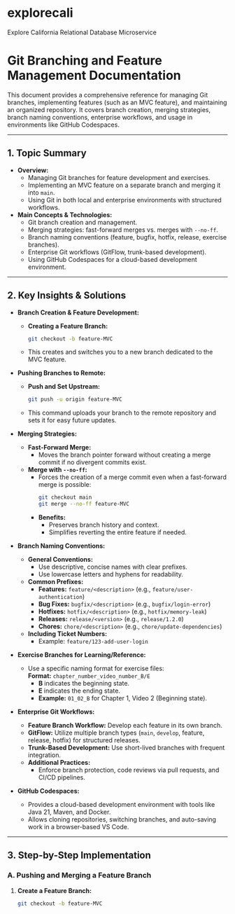 # explorecali

Explore California Relational Database Microservice

# Git Branching and Feature Management Documentation

This document provides a comprehensive reference for managing Git branches, implementing features (such as an MVC feature), and maintaining an organized repository. It covers branch creation, merging strategies, branch naming conventions, enterprise workflows, and usage in environments like GitHub Codespaces.

---

## 1. Topic Summary

- **Overview:**
  - Managing Git branches for feature development and exercises.
  - Implementing an MVC feature on a separate branch and merging it into `main`.
  - Using Git in both local and enterprise environments with structured workflows.
- **Main Concepts & Technologies:**
  - Git branch creation and management.
  - Merging strategies: fast-forward merges vs. merges with `--no-ff`.
  - Branch naming conventions (feature, bugfix, hotfix, release, exercise branches).
  - Enterprise Git workflows (GitFlow, trunk-based development).
  - Using GitHub Codespaces for a cloud-based development environment.

---

## 2. Key Insights & Solutions

- **Branch Creation & Feature Development:**

  - **Creating a Feature Branch:**
    ```bash
    git checkout -b feature-MVC
    ```
  - This creates and switches you to a new branch dedicated to the MVC feature.

- **Pushing Branches to Remote:**

  - **Push and Set Upstream:**
    ```bash
    git push -u origin feature-MVC
    ```
  - This command uploads your branch to the remote repository and sets it for easy future updates.

- **Merging Strategies:**

  - **Fast-Forward Merge:**
    - Moves the branch pointer forward without creating a merge commit if no divergent commits exist.
  - **Merge with `--no-ff`:**
    - Forces the creation of a merge commit even when a fast-forward merge is possible:
      ```bash
      git checkout main
      git merge --no-ff feature-MVC
      ```
    - **Benefits:**
      - Preserves branch history and context.
      - Simplifies reverting the entire feature if needed.

- **Branch Naming Conventions:**

  - **General Conventions:**
    - Use descriptive, concise names with clear prefixes.
    - Use lowercase letters and hyphens for readability.
  - **Common Prefixes:**
    - **Features:** `feature/<description>` (e.g., `feature/user-authentication`)
    - **Bug Fixes:** `bugfix/<description>` (e.g., `bugfix/login-error`)
    - **Hotfixes:** `hotfix/<description>` (e.g., `hotfix/memory-leak`)
    - **Releases:** `release/<version>` (e.g., `release/1.2.0`)
    - **Chores:** `chore/<description>` (e.g., `chore/update-dependencies`)
  - **Including Ticket Numbers:**
    - Example: `feature/123-add-user-login`

- **Exercise Branches for Learning/Reference:**

  - Use a specific naming format for exercise files:  
    **Format:** `chapter_number_video_number_B/E`
    - **B** indicates the beginning state.
    - **E** indicates the ending state.
    - **Example:** `01_02_B` for Chapter 1, Video 2 (Beginning state).

- **Enterprise Git Workflows:**

  - **Feature Branch Workflow:** Develop each feature in its own branch.
  - **GitFlow:** Utilize multiple branch types (`main`, `develop`, feature, release, hotfix) for structured releases.
  - **Trunk-Based Development:** Use short-lived branches with frequent integration.
  - **Additional Practices:**
    - Enforce branch protection, code reviews via pull requests, and CI/CD pipelines.

- **GitHub Codespaces:**
  - Provides a cloud-based development environment with tools like Java 21, Maven, and Docker.
  - Allows cloning repositories, switching branches, and auto-saving work in a browser-based VS Code.

---

## 3. Step-by-Step Implementation

### A. Pushing and Merging a Feature Branch

1. **Create a Feature Branch:**
   ```bash
   git checkout -b feature-MVC
   ```

